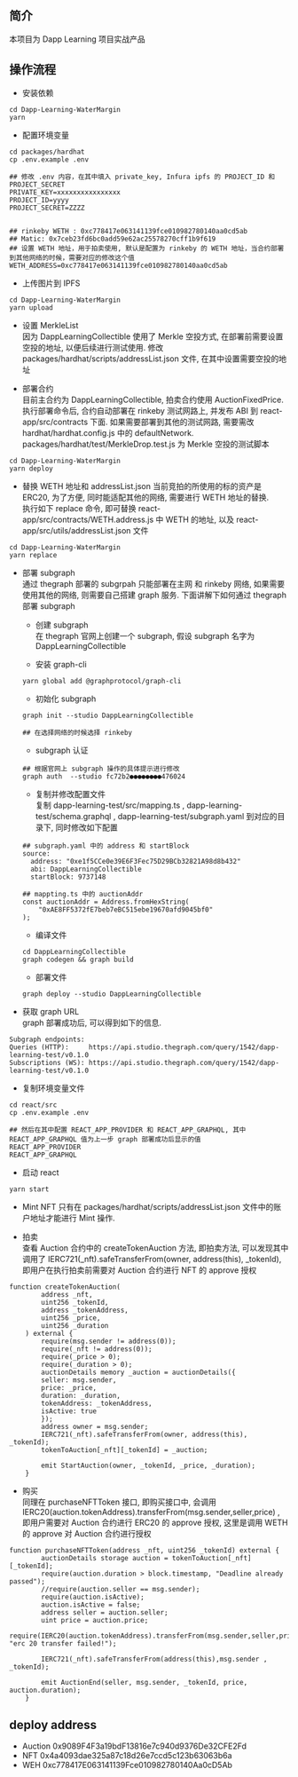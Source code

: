 ## 简介    
本项目为 Dapp Learning 项目实战产品  

## 操作流程  
- 安装依赖  
```shell
cd Dapp-Learning-WaterMargin
yarn
```

- 配置环境变量  
```shell
cd packages/hardhat
cp .env.example .env

## 修改 .env 内容，在其中填入 private_key, Infura ipfs 的 PROJECT_ID 和 PROJECT_SECRET
PRIVATE_KEY=xxxxxxxxxxxxxxxx
PROJECT_ID=yyyy
PROJECT_SECRET=ZZZZ


## rinkeby WETH : 0xc778417e063141139fce010982780140aa0cd5ab
## Matic: 0x7ceb23fd6bc0add59e62ac25578270cff1b9f619
## 设置 WETH 地址，用于拍卖使用, 默认是配置为 rinkeby 的 WETH 地址，当合约部署到其他网络的时候，需要对应的修改这个值
WETH_ADDRESS=0xc778417e063141139fce010982780140aa0cd5ab
```

- 上传图片到 IPFS 
```shell
cd Dapp-Learning-WaterMargin
yarn upload
```

- 设置 MerkleList  
因为 DappLearningCollectible 使用了 Merkle 空投方式, 在部署前需要设置空投的地址, 以便后续进行测试使用.
修改 packages/hardhat/scripts/addressList.json 文件, 在其中设置需要空投的地址

- 部署合约  
目前主合约为 DappLearningCollectible, 拍卖合约使用 AuctionFixedPrice.  
执行部署命令后, 合约自动部署在 rinkeby 测试网路上, 并发布 ABI 到 react-app/src/contracts 下面. 如果需要部署到其他的测试网路, 需要需改 hardhat/hardhat.config.js 中的 defaultNetwork.  packages/hardhat/test/MerkleDrop.test.js 为 Merkle 空投的测试脚本
```shell
cd Dapp-Learning-WaterMargin
yarn deploy 
```

- 替换 WETH 地址和 addressList.json
当前竞拍的所使用的标的资产是 ERC20, 为了方便, 同时能适配其他的网络, 需要进行 WETH 地址的替换.  
执行如下 replace 命令, 即可替换 react-app/src/contracts/WETH.address.js 中 WETH  的地址, 以及 react-app/src/utils/addressList.json 文件
```shell
cd Dapp-Learning-WaterMargin
yarn replace 
```

- 部署 subgraph  
通过 thegraph 部署的 subgrpah 只能部署在主网 和 rinkeby 网络, 如果需要使用其他的网络, 则需要自己搭建 graph 服务. 下面讲解下如何通过 thegraph 部署 subgraph
    - 创建 subgraph   
    在 thegraph 官网上创建一个 subgraph, 假设 subgraph 名字为 DappLearningCollectible

    - 安装 graph-cli 
    ```shell
    yarn global add @graphprotocol/graph-cli
    ```

    - 初始化 subgraph
    ```shell
    graph init --studio DappLearningCollectible

    ## 在选择网络的时候选择 rinkeby
    ```

    - subgraph 认证  
    ```shell
    ## 根据官网上 subgraph 操作的具体提示进行修改
    graph auth  --studio fc72b2●●●●●●●●476024
    ```

    - 复制并修改配置文件  
    复制 dapp-learning-test/src/mapping.ts , dapp-learning-test/schema.graphql , dapp-learning-test/subgraph.yaml 到对应的目录下, 同时修改如下配置 
    ```shell
    ## subgraph.yaml 中的 address 和 startBlock
    source:
      address: "0xe1f5CCe0e39E6F3Fec75D29BCb32821A98d8b432"
      abi: DappLearningCollectible
      startBlock: 9737148

    ## mappting.ts 中的 auctionAddr
    const auctionAddr = Address.fromHexString(
        "0xAE8FF5372fE7beb7eBC515ebe19670afd9045bf0"
    );
    ```

    - 编译文件 
    ```shell
    cd DappLearningCollectible
    graph codegen && graph build
    ```

    - 部署文件 
    ```shell
    graph deploy --studio DappLearningCollectible
    ```

- 获取 graph URL  
graph 部署成功后, 可以得到如下的信息.  
```shell
Subgraph endpoints:
Queries (HTTP):     https://api.studio.thegraph.com/query/1542/dapp-learning-test/v0.1.0
Subscriptions (WS): https://api.studio.thegraph.com/query/1542/dapp-learning-test/v0.1.0
```

- 复制环境变量文件  
```shell
cd react/src
cp .env.example .env

## 然后在其中配置 REACT_APP_PROVIDER 和 REACT_APP_GRAPHQL, 其中 REACT_APP_GRAPHQL 值为上一步 graph 部署成功后显示的值
REACT_APP_PROVIDER
REACT_APP_GRAPHQL
```

- 启动 react   
```
yarn start
```

- Mint NFT 
只有在 packages/hardhat/scripts/addressList.json 文件中的账户地址才能进行 Mint 操作.


- 拍卖  
查看 Auction 合约中的 createTokenAuction 方法, 即拍卖方法, 可以发现其中调用了 IERC721(_nft).safeTransferFrom(owner, address(this), _tokenId), 即用户在执行拍卖前需要对 Auction 合约进行  NFT 的 approve 授权
```
function createTokenAuction(
        address _nft,
        uint256 _tokenId,
        address _tokenAddress,
        uint256 _price,
        uint256 _duration
    ) external {
        require(msg.sender != address(0));
        require(_nft != address(0));
        require(_price > 0);
        require(_duration > 0);
        auctionDetails memory _auction = auctionDetails({
        seller: msg.sender,
        price: _price,
        duration: _duration,
        tokenAddress: _tokenAddress,
        isActive: true
        });
        address owner = msg.sender;
        IERC721(_nft).safeTransferFrom(owner, address(this), _tokenId);
        tokenToAuction[_nft][_tokenId] = _auction;

        emit StartAuction(owner, _tokenId, _price, _duration);
    }
```

- 购买  
同理在 purchaseNFTToken 接口, 即购买接口中, 会调用 IERC20(auction.tokenAddress).transferFrom(msg.sender,seller,price) , 即用户需要对 Auction 合约进行 ERC20 的 approve 授权, 这里是调用 WETH 的 approve 对 Auction 合约进行授权 
```
function purchaseNFTToken(address _nft, uint256 _tokenId) external {
        auctionDetails storage auction = tokenToAuction[_nft][_tokenId];
        require(auction.duration > block.timestamp, "Deadline already passed");
        //require(auction.seller == msg.sender);
        require(auction.isActive);
        auction.isActive = false;
        address seller = auction.seller;
        uint price = auction.price;
        require(IERC20(auction.tokenAddress).transferFrom(msg.sender,seller,price), "erc 20 transfer failed!");

        IERC721(_nft).safeTransferFrom(address(this),msg.sender , _tokenId);

        emit AuctionEnd(seller, msg.sender, _tokenId, price, auction.duration);
    }
```

## deploy address

- Auction 0x9089F4F3a19bdF13816e7c940d9376De32CFE2Fd
- NFT 0x4a4093dae325a87c18d26e7ccd5c123b63063b6a
- WEH 0xc778417E063141139Fce010982780140Aa0cD5Ab
